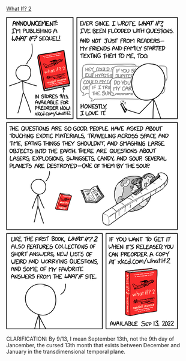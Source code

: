 [What If? 2](https://xkcd.com/2575)

![What If? 2](./random_comic.png)

CLARIFICATION: By 9/13, I mean September 13th, not the 9th day of Jancember, the cursed 13th month that exists between December and January in the transdimensional temporal plane.


